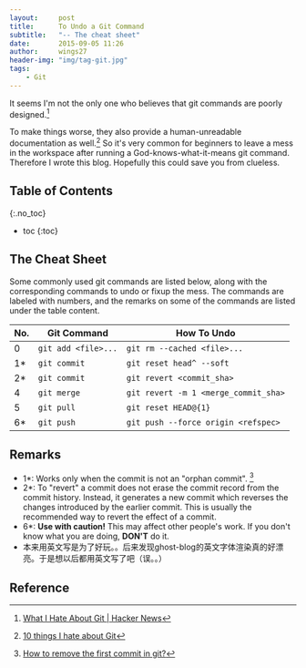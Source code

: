 ```yaml
---
layout:     post
title:      To Undo a Git Command
subtitle:   "-- The cheat sheet"
date:       2015-09-05 11:26
author:     wings27
header-img: "img/tag-git.jpg"
tags:
    - Git
---
```


It seems I'm not the only one who believes that git commands are poorly designed.[^1]

To make things worse, they also provide a human-unreadable documentation as well.[^2]
So it's very common for beginners to leave a mess in the workspace after running a God-knows-what-it-means git command. Therefore I wrote this blog. Hopefully this could save you from clueless.

## Table of Contents
{:.no_toc}

- toc
{:toc}


## The Cheat Sheet

Some commonly used git commands are listed below, along with the corresponding commands to undo or fixup the mess.
The commands are labeled with numbers, and the remarks on some of the commands are listed under the table content.

| No. |   **Git Command**   |           **How To Undo**            |
|-----|---------------------|--------------------------------------|
| 0   | `git add <file>...` | `git rm --cached <file>...`          |
| 1*  | `git commit`        | `git reset head^ --soft`             |
| 2*  | `git commit`        | `git revert <commit_sha>`            |
| 4   | `git merge`         | `git revert -m 1 <merge_commit_sha>` |
| 5   | `git pull`          | `git reset HEAD@{1}`                 |
| 6*  | `git push`          | `git push --force origin <refspec>`  |

## Remarks

- 1\*: Works only when the commit is not an "orphan commit". [^3]
- 2\*: To "revert" a commit does not erase the commit record from the commit history. Instead, it generates a new commit which reverses the changes introduced by the earlier commit. This is usually the recommended way to revert the effect of a commit.
- 6\*: **Use with caution!** This may affect other people's work. If you don't know what you are doing, **DON'T** do it.
- 本来用英文写是为了好玩。。后来发现ghost-blog的英文字体渲染真的好漂亮。于是想以后都用英文写了吧（误。。）

## Reference

[^1]: [What I Hate About Git \| Hacker News](https://news.ycombinator.com/item?id=4340595)
[^2]: [10 things I hate about Git](http://stevebennett.me/2012/02/24/10-things-i-hate-about-git/)
[^3]: [How to remove the first commit in git?](http://stackoverflow.com/a/10911506/1294704)
